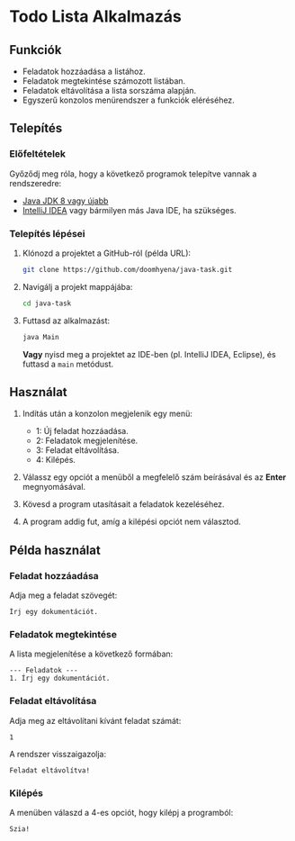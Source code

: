 # Todo Lista Alkalmazás

## Funkciók
- Feladatok hozzáadása a listához.
- Feladatok megtekintése számozott listában.
- Feladatok eltávolítása a lista sorszáma alapján.
- Egyszerű konzolos menürendszer a funkciók eléréséhez.

## Telepítés

### Előfeltételek

Győződj meg róla, hogy a következő programok telepítve vannak a rendszeredre:
- [Java JDK 8 vagy újabb](https://adoptopenjdk.net/)
- [IntelliJ IDEA](https://www.jetbrains.com/idea/download/?section=windows) vagy bármilyen más Java IDE, ha szükséges.

### Telepítés lépései

1. Klónozd a projektet a GitHub-ról (példa URL):
   ```bash
   git clone https://github.com/doomhyena/java-task.git
   ```

2. Navigálj a projekt mappájába:
   ```bash
   cd java-task
   
   ```

3. Futtasd az alkalmazást:
   ```bash
   java Main
   ```

   **Vagy** nyisd meg a projektet az IDE-ben (pl. IntelliJ IDEA, Eclipse), és futtasd a `main` metódust.

## Használat

1. Indítás után a konzolon megjelenik egy menü:
   - 1: Új feladat hozzáadása.
   - 2: Feladatok megjelenítése.
   - 3: Feladat eltávolítása.
   - 4: Kilépés.

2. Válassz egy opciót a menüből a megfelelő szám beírásával és az **Enter** megnyomásával.

3. Kövesd a program utasításait a feladatok kezeléséhez.

4. A program addig fut, amíg a kilépési opciót nem választod.

## Példa használat

### Feladat hozzáadása
Adja meg a feladat szövegét:
```plaintext
Írj egy dokumentációt.
```

### Feladatok megtekintése
A lista megjelenítése a következő formában:
```plaintext
--- Feladatok ---
1. Írj egy dokumentációt.
```

### Feladat eltávolítása
Adja meg az eltávolítani kívánt feladat számát:
```plaintext
1
```

A rendszer visszaigazolja:
```plaintext
Feladat eltávolítva!
```

### Kilépés
A menüben válaszd a 4-es opciót, hogy kilépj a programból:
```plaintext
Szia!
```
